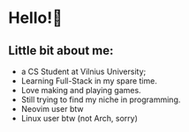 # Hello!👋

## Little bit about me:
- a CS Student at Vilnius University;
- Learning Full-Stack in my spare time.
- Love making and playing games.
- Still trying to find my niche in programming.
- Neovim user btw
- Linux user btw (not Arch, sorry)
